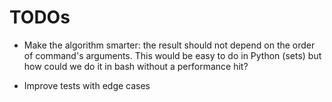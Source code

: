 # TODOs

- Make the algorithm smarter: the result should not depend on the order of
  command's arguments. This would be easy to do in Python (sets) but how could
  we do it in bash without a performance hit?

- Improve tests with edge cases

